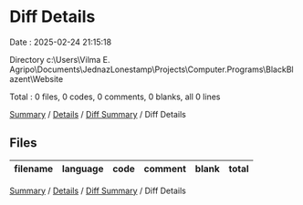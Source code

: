 # Diff Details

Date : 2025-02-24 21:15:18

Directory c:\\Users\\Vilma E. Agripo\\Documents\\JednazLonestamp\\Projects\\Computer.Programs\\BlackBlazent\\Website

Total : 0 files,  0 codes, 0 comments, 0 blanks, all 0 lines

[Summary](results.md) / [Details](details.md) / [Diff Summary](diff.md) / Diff Details

## Files
| filename | language | code | comment | blank | total |
| :--- | :--- | ---: | ---: | ---: | ---: |

[Summary](results.md) / [Details](details.md) / [Diff Summary](diff.md) / Diff Details